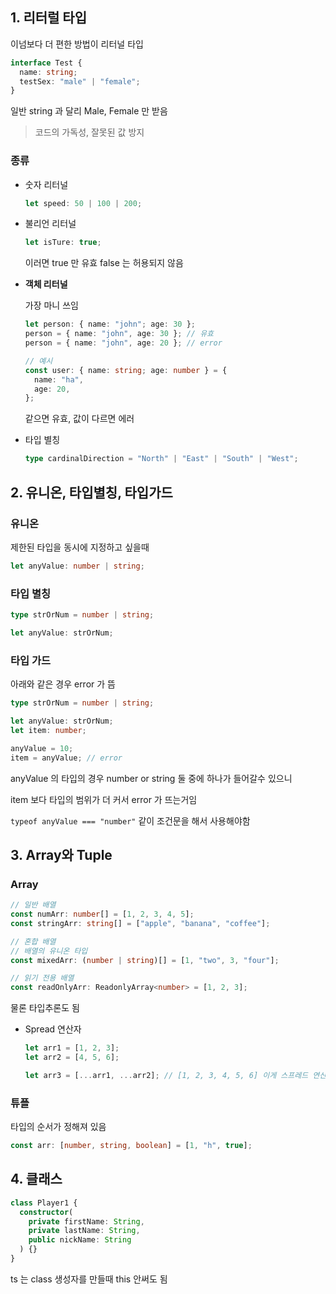 ## 1. 리터럴 타입

이넘보다 더 편한 방법이 리터널 타입

```ts
interface Test {
  name: string;
  testSex: "male" | "female";
}
```

일반 string 과 달리 Male, Female 만 받음

> 코드의 가독성, 잘못된 값 방지

### 종류

- 숫자 리터널

  ```ts
  let speed: 50 | 100 | 200;
  ```

- 불리언 리터널

  ```ts
  let isTure: true;
  ```

  이러면 true 만 유효 false 는 허용되지 않음

- **객체 리터널**

  가장 마니 쓰임

  ```ts
  let person: { name: "john"; age: 30 };
  person = { name: "john", age: 30 }; // 유효
  person = { name: "john", age: 20 }; // error

  // 예시
  const user: { name: string; age: number } = {
    name: "ha",
    age: 20,
  };
  ```

  같으면 유효, 값이 다르면 에러

- 타입 별칭

  ```ts
  type cardinalDirection = "North" | "East" | "South" | "West";
  ```

## 2. 유니온, 타입별칭, 타입가드

### 유니온

제한된 타입을 동시에 지정하고 싶을때

```ts
let anyValue: number | string;
```

### 타입 별칭

```ts
type strOrNum = number | string;

let anyValue: strOrNum;
```

### 타입 가드

아래와 같은 경우 error 가 뜸

```ts
type strOrNum = number | string;

let anyValue: strOrNum;
let item: number;

anyValue = 10;
item = anyValue; // error
```

anyValue 의 타입의 경우 number or string 둘 중에 하나가 들어갈수 있으니

item 보다 타입의 범위가 더 커서 error 가 뜨는거임

`typeof anyValue === "number"` 같이 조건문을 해서 사용해야함

## 3. Array와 Tuple

### Array

```ts
// 일반 배열
const numArr: number[] = [1, 2, 3, 4, 5];
const stringArr: string[] = ["apple", "banana", "coffee"];

// 혼합 배열
// 배열의 유니온 타입
const mixedArr: (number | string)[] = [1, "two", 3, "four"];

// 읽기 전용 배열
const readOnlyArr: ReadonlyArray<number> = [1, 2, 3];
```

물론 타입추론도 됨

- Spread 연산자

  ```ts
  let arr1 = [1, 2, 3];
  let arr2 = [4, 5, 6];

  let arr3 = [...arr1, ...arr2]; // [1, 2, 3, 4, 5, 6] 이게 스프레드 연산자
  ```

### 튜플

타입의 순서가 정해져 있음

```ts
const arr: [number, string, boolean] = [1, "h", true];
```

## 4. 클래스

```ts
class Player1 {
  constructor(
    private firstName: String,
    private lastName: String,
    public nickName: String
  ) {}
}
```

ts 는 class 생성자를 만들때 this 안써도 됨
